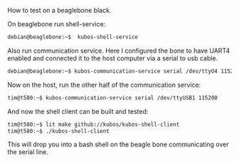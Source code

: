 How to test on a beaglebone black.

On beaglebone run shell-service:

```sh
debian@beaglebone:~$  kubos-shell-service
```

Also run communication service.  Here I configured the bone to have UART4
enabled and connected it to the host computer via a serial to usb cable.

```sh
debian@beaglebone:~$ kubos-communication-service serial /dev/ttyO4 115200
```

Now on the host, run the other half of the communication service:

```sh
tim@t580:~$ kubos-communication-service serial /dev/ttyUSB1 115200
```

And now the shell client can be built and tested:

```sh
tim@t580:~$ lit make github://kubos/kubos-shell-client
tim@t580:~$ ./kubos-shell-client
```

This will drop you into a bash shell on the beagle bone communicating over the
serial line.
